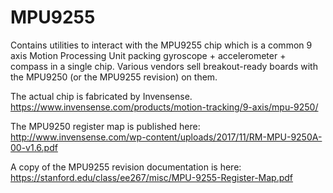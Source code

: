 # MPU9255
Contains utilities to interact with the MPU9255 chip which is a common 9 axis Motion Processing Unit
packing gyroscope + accelerometer + compass in a single chip.
Various vendors sell breakout-ready boards with the MPU9250 (or the MPU9255 revision) on them.

The actual chip is fabricated by Invensense.
https://www.invensense.com/products/motion-tracking/9-axis/mpu-9250/

The MPU9250 register map is published here:
http://www.invensense.com/wp-content/uploads/2017/11/RM-MPU-9250A-00-v1.6.pdf

A copy of the MPU9255 revision documentation is here:
https://stanford.edu/class/ee267/misc/MPU-9255-Register-Map.pdf
